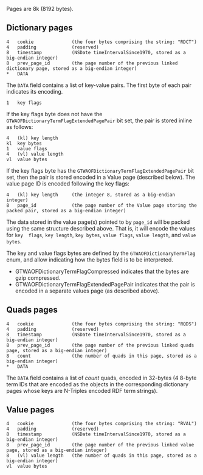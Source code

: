 Pages are 8k (8192 bytes).


Dictionary pages
----------------

```
4	cookie          	(the four bytes comprising the string: "RDCT")
4	padding				(reserved)
8	timestamp       	(NSDate timeIntervalSince1970, stored as a big-endian integer)
8	prev_page_id		(the page number of the previous linked dictionary page, stored as a big-endian integer)
*	DATA
```

The `DATA` field contains a list of key-value pairs. The first byte of each pair indicates its encoding.

```
1	key flags			
```

If the key flags byte does not have the `GTWAOFDictionaryTermFlagExtendedPagePair` bit set, the pair is stored inline as follows:

```
4	(kl) key length		
kl	key bytes			
1	value flags			
4	(vl) value length	
vl	value bytes			
```

If the key flags byte has the `GTWAOFDictionaryTermFlagExtendedPagePair` bit set, then the pair is stored encoded in a Value page (described below). The value page ID is encoded following the key flags:

```
4	(kl) key length		(the integer 8, stored as a big-endian integer)
8	page_id				(the page number of the Value page storing the packed pair, stored as a big-endian integer)
```

The data stored in the value page(s) pointed to by `page_id` will be packed using the same structure described above.
That is, it will encode the values for `key  flags`, `key length`, `key bytes`, `value flags`, `value length`, and `value bytes`.

The key and value flags bytes are defined by the `GTWAOFDictionaryTermFlag` enum, and allow indicating how the bytes field is to be interpreted.

* GTWAOFDictionaryTermFlagCompressed indicates that the bytes are gzip compressed.
* GTWAOFDictionaryTermFlagExtendedPagePair indicates that the pair is encoded in a separate values page (as described above).

Quads pages
-----------

```
4	cookie				(the four bytes comprising the string: "RQDS")
4	padding				(reserved)
8	timestamp			(NSDate timeIntervalSince1970, stored as a big-endian integer)
8	prev_page_id		(the page number of the previous linked quads page, stored as a big-endian integer)
8	count				(the number of quads in this page, stored as a big-endian integer)
*	DATA
```

The `DATA` field contains a list of *count* quads, encoded in 32-bytes (4 8-byte term IDs that are encoded as the objects in the corresponding dictionary pages whose keys are N-Triples encoded RDF term strings).

Value pages
-----------

```
4	cookie				(the four bytes comprising the string: "RVAL")
4	padding				(reserved)
8	timestamp			(NSDate timeIntervalSince1970, stored as a big-endian integer)
8	prev_page_id		(the page number of the previous linked value page, stored as a big-endian integer)
8	(vl) value length	(the number of quads in this page, stored as a big-endian integer)
vl	value bytes			
```

